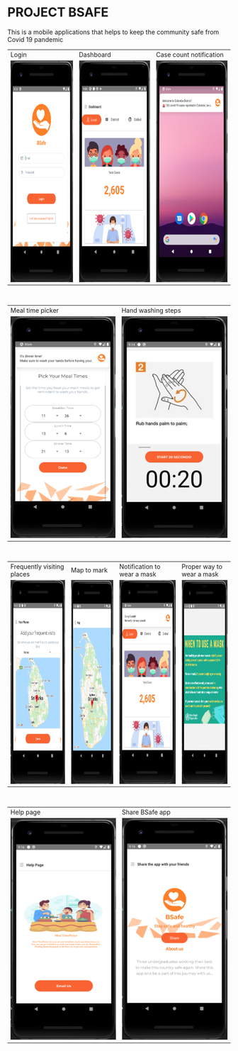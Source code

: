 # PROJECT BSAFE

 This is a mobile applications that helps to keep the community safe from Covid 19 pandemic


<table>
  <tr>
    <td>Login</td>
     <td>Dashboard</td>
     <td>Case count notification</td>
  </tr>
  <tr>
    <td><img src="https://github.com/Geesa-Vihara/BSafe/blob/master/assets/Capture2.PNG" width=270 height=500></td>
    <td><img src="https://github.com/Geesa-Vihara/BSafe/blob/master/assets/Capture1.PNG" width=270 height=500></td>
    <td><img src="https://github.com/Geesa-Vihara/BSafe/blob/master/assets/Capture3.PNG" width=270 height=500></td>
  </tr>
 </table>
 <br>
 <table>
  <tr>
    <td>Meal time picker</td>
     <td>Hand washing steps</td>
    
  </tr>
  <tr>
    <td><img src="https://github.com/Geesa-Vihara/BSafe/blob/master/assets/Capture5.PNG" width=270 height=500></td>
    <td><img src="https://github.com/Geesa-Vihara/BSafe/blob/master/assets/Capture9.PNG" width=270 height=500></td>
  </tr>
 </table>
 
 <br>

<table>
  <tr>
    <td>Frequently visiting places</td>
     <td>Map to mark</td>
    <td>Notification to wear a mask</td>
    <td>Proper way to wear a mask</td>
  </tr>
  <tr>
    <td><img src="https://github.com/Geesa-Vihara/BSafe/blob/master/assets/Capture6.PNG" width=270 height=460></td>
    <td><img src="https://github.com/Geesa-Vihara/BSafe/blob/master/assets/Capture99.PNG" width=270 height=460></td>
     <td><img src="https://github.com/Geesa-Vihara/BSafe/blob/master/assets/Capture7.PNG" width=270 height=460></td>
    <td><img src="https://github.com/Geesa-Vihara/BSafe/blob/master/assets/Capture8.PNG" width=270 height=460></td>
  </tr>
 </table>
 
 <br>
<table>
  <tr>
    <td>Help page</td>
     <td>Share BSafe app</td>
   
  </tr>
  <tr>
    <td><img src="https://github.com/Geesa-Vihara/BSafe/blob/master/assets/89.PNG" width=270 height=500></td>
    <td><img src="https://github.com/Geesa-Vihara/BSafe/blob/master/assets/Capture77.PNG" width=270 height=500></td>
   
  </tr>
 </table>
